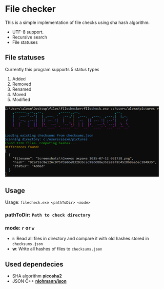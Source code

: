 # File checker
This is a simple implementation of file checks using sha hash algorithm.
* UTF-8 support.
* Recursive search
* File statuses

## File statuses
Currently this program supports 5 status types
1. Added
2. Removed
3. Renamed
4. Moved
5. Modified

![text](media/screen.png)

## Usage
Usage: `filecheck.exe <pathToDir> <mode>` <br>
### pathToDir: `Path to check directory` <br>
### mode: `r` or `w`<br>
- **r**: Read all files in directory and compare it with old hashes stored in `checksums.json` 
- **w**: Write all hashes of files to `checksums.json`


## Used dependecies
- SHA algorithm **[picosha2](https://github.com/okdshin/PicoSHA2)** 
- JSON C++ **[nlohmann/json](https://github.com/nlohmann/json)** 